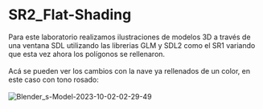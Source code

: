 # SR2_Flat-Shading
Para este laboratorio realizamos ilustraciones de modelos 3D a través de una ventana SDL utilizando las librerias GLM y SDL2 como el SR1 variando que esta vez ahora los polígonos se rellenaron.
<br><br>
Acá se pueden ver los cambios con la nave ya rellenados de un color, en este caso con tono rosado:<br><br>
![Blender_s-Model-2023-10-02-02-29-49](https://github.com/LINDAINES213/SR2_Flat-Shading/assets/77686175/ae6b2879-21c3-4fe5-a899-58b38f8324fc)

